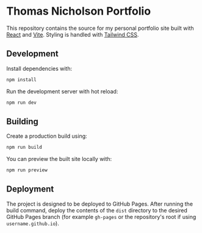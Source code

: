 # Thomas Nicholson Portfolio

This repository contains the source for my personal portfolio site built with [React](https://react.dev/) and [Vite](https://vitejs.dev/). Styling is handled with [Tailwind CSS](https://tailwindcss.com/).

## Development

Install dependencies with:

```bash
npm install
```

Run the development server with hot reload:

```bash
npm run dev
```

## Building

Create a production build using:

```bash
npm run build
```

You can preview the built site locally with:

```bash
npm run preview
```

## Deployment

The project is designed to be deployed to GitHub Pages. After running the build command, deploy the contents of the `dist` directory to the desired GitHub Pages branch (for example `gh-pages` or the repository's root if using `username.github.io`).

